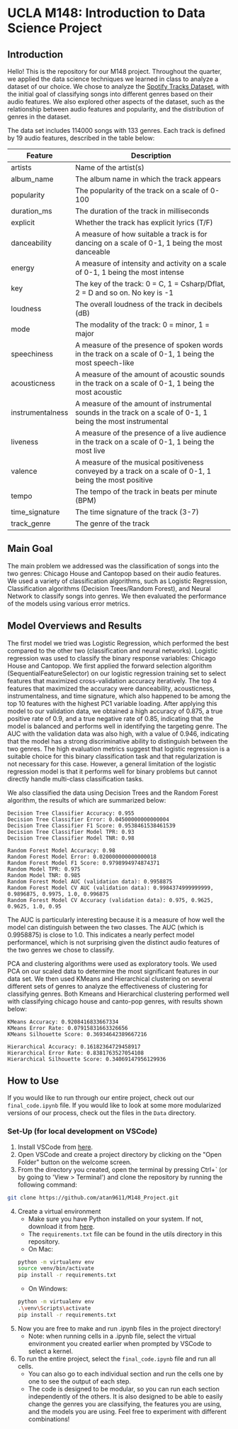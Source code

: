 # UCLA M148: Introduction to Data Science Project

## Introduction
Hello! This is the repository for our M148 project. Throughout the quarter, we applied the data science techniques we learned in class to analyze a dataset of our choice. We chose to analyze the [Spotify Tracks Dataset](https://huggingface.co/datasets/maharshipandya/spotify-tracks-dataset), with the initial goal of classifying songs into different genres based on their audio features. We also explored other aspects of the dataset, such as the relationship between audio features and popularity, and the distribution of genres in the dataset. 

The data set includes 114000 songs with 133 genres. Each track is defined by 19 audio features, described in the table below:

| Feature | Description |
| --- | --- |
| artists | Name of the artist(s) |
| album_name | The album name in which the track appears |
| popularity | The popularity of the track on a scale of 0-100 |
| duration_ms | The duration of the track in milliseconds |
| explicit | Whether the track has explicit lyrics (T/F) |
| danceability | A measure of how suitable a track is for dancing on a scale of 0-1, 1 being the most danceable |
| energy | A measure of intensity and activity on a scale of 0-1, 1 being the most intense |
| key | The key of the track: 0 = C, 1 = Csharp/Dflat, 2 = D and so on. No key is -1 |
| loudness | The overall loudness of the track in decibels (dB) |
| mode | The modality of the track: 0 = minor, 1 = major |
| speechiness | A measure of the presence of spoken words in the track on a scale of 0-1, 1 being the most speech-like |
| acousticness | A measure of the amount of acoustic sounds in the track on a scale of 0-1, 1 being the most acoustic |
| instrumentalness | A measure of the amount of instrumental sounds in the track on a scale of 0-1, 1 being the most instrumental |
| liveness | A measure of the presence of a live audience in the track on a scale of 0-1, 1 being the most live |
| valence | A measure of the musical positiveness conveyed by a track on a scale of 0-1, 1 being the most positive |
| tempo | The tempo of the track in beats per minute (BPM) |
| time_signature | The time signature of the track (3-7) |
| track_genre | The genre of the track |

## Main Goal
The main problem we addressed was the classification of songs into the two genres: Chicago House and Cantopop based on their audio features. We used a variety of classification algorithms, such as Logistic Regression, Classification algorithms (Decision Trees/Random Forest), and Neural Network to classify songs into genres. We then evaluated the performance of the models using various error metrics.

## Model Overviews and Results
The first model we tried was Logistic Regression, which performed the best compared to the other two (classification and neural networks). Logistic regression was used to classify the binary response variables: Chicago House and Cantopop. We first applied the forward selection algorithm (SequentialFeatureSelector) on our logistic regression training set to select features that maximized cross-validation accuracy iteratively. The top 4 features that maximized the accuracy were danceability, acousticness, instrumentalness, and time signature, which also happened to be among the top 10 features with the highest PC1 variable loading. After applying this model to our validation data, we obtained a high accuracy of 0.875, a true positive rate of 0.9, and a true negative rate of 0.85, indicating that the model is balanced and performs well in identifying the targeting genre. The AUC with the validation data was also high, with a value of 0.946, indicating that the model has a strong discriminative ability to distinguish between the two genres. The high evaluation metrics suggest that logistic regression is a suitable choice for this binary classification task and that regularization is not necessary for this case. However, a general limitation of the logistic regression model is that it performs well for binary problems but cannot directly handle multi-class classification tasks.

We also classified the data using Decision Trees and the Random Forest algorithm, the results of which are summarized below:

```
Decision Tree Classifier Accuracy: 0.955
Decision Tree Classifier Error: 0.04500000000000004
Decision Tree Classifier F1 Score: 0.9538461538461539
Decision Tree Classifier Model TPR: 0.93
Decision Tree Classifier Model TNR: 0.98

Random Forest Model Accuracy: 0.98
Random Forest Model Error: 0.020000000000000018
Random Forest Model F1 Score: 0.9798994974874371
Random Model TPR: 0.975
Random Model TNR: 0.985
Random Forest Model AUC (validation data): 0.9958875
Random Forest Model CV AUC (validation data): 0.9984374999999999, 0.9896875, 0.9975, 1.0, 0.996875
Random Forest Model CV Accuracy (validation data): 0.975, 0.9625, 0.9625, 1.0, 0.95
```

The AUC is particularly interesting because it is a measure of how well the model can distinguish between the two classes. The AUC (which is 0.9958875) is close to 1.0. This indicates a nearly perfect model performancel, which is not surprising given the distinct audio features of the two genres we chose to classify.

PCA and clustering algorithms were used as exploratory tools. We used PCA on our scaled data to determine the most significant features in our data set. We then used KMeans and Hierarchical clustering on several different sets of genres to analyze the effectiveness of clustering for classifying genres. Both Kmeans and Hierarchical clustering performed well with classifying chicago house and canto-pop genres, with results shown below:

```
KMeans Accuracy: 0.9208416833667334
KMeans Error Rate: 0.07915831663326656
KMeans Silhouette Score: 0.36934642389667216

Hierarchical Accuracy: 0.16182364729458917
Hierarchical Error Rate: 0.8381763527054108
Hierarchical Silhouette Score: 0.34069147956129936
```

## How to Use
If you would like to run through our entire project, check out our `final_code.ipynb` file. If you would like to look at some more modularized versions of our process, check out the files in the `Data` directory.

### Set-Up (for local development on VSCode)
1. Install VSCode from [here](https://code.visualstudio.com/).
2. Open VSCode and create a project directory by clicking on the "Open Folder" button on the welcome screen.
3. From the directory you created, open the terminal by pressing Ctrl+` (or by going to 'View > Terminal') and clone the repository by running the following command:
```bash
git clone https://github.com/atan9611/M148_Project.git
```
4. Create a virtual environment
    * Make sure you have Python installed on your system. If not, download it from [here](https://www.python.org/downloads/).
    * The `requirements.txt` file can be found in the utils directory in this repository.
    * On Mac:
    ```bash
    python -m virtualenv env
    source venv/bin/activate
    pip install -r requirements.txt
    ```
    * On Windows:
    ```bash
    python -m virtualenv env
    .\venv\Scripts\activate
    pip install -r requirements.txt
    ```
5. Now you are free to make and run .ipynb files in the project directory!
    * Note: when running cells in a .ipynb file, select the virtual environment you created earlier when prompted by VSCode to select a kernel.
6. To run the entire project, select the `final_code.ipynb` file and run all cells. 
    * You can also go to each individual section and run the cells one by one to see the output of each step.
    * The code is designed to be modular, so you can run each section independently of the others. It is also designed to be able to easily change the genres you are classifying, the features you are using, and the models you are using. Feel free to experiment with different combinations!
